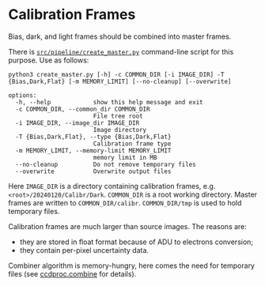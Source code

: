 # Calibration Frames

Bias, dark, and light frames should be combined into master frames.

There is [`src/pipeline/create_master.py`](../src/pipeline/create_master.py)
command-line script for this purpose.  Use as follows:

```{}
python3 create_master.py [-h] -c COMMON_DIR [-i IMAGE_DIR] -T {Bias,Dark,Flat} [-m MEMORY_LIMIT] [--no-cleanup] [--overwrite]

options:
  -h, --help            show this help message and exit
  -c COMMON_DIR, --common_dir COMMON_DIR
                        File tree root
  -i IMAGE_DIR, --image_dir IMAGE_DIR
                        Image directory
  -T {Bias,Dark,Flat}, --type {Bias,Dark,Flat}
                        Calibration frame type
  -m MEMORY_LIMIT, --memory-limit MEMORY_LIMIT
                        memory limit in MB
  --no-cleanup          Do not remove temporary files
  --overwrite           Overwrite output files
```

Here `IMAGE_DIR` is a directory containing calibration frames, e.g.
`<root>/20240120/Calibr/Dark`.  `COMMON_DIR` is a root working directory.
Master frames are written to `COMMON_DIR/calibr`.  `COMMON_DIR/tmp` is
used to hold temporary files.

Calibration frames are much larger than source images.  The reasons are:

- they are stored in float format because of ADU to electrons conversion;
- they contain per-pixel uncertainty data.

Combiner algorithm is memory-hungry, here comes the need for temporary files
(see [ccdproc.combine](https://ccdproc.readthedocs.io/en/latest/api/ccdproc.combine.html#ccdproc.combine)
for details).
